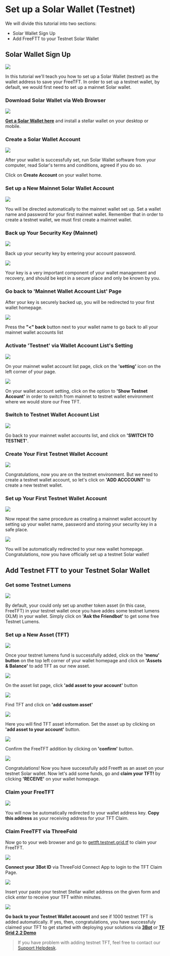 # Set up a Solar Wallet (Testnet)

We will divide this tutorial into two sections:
- Solar Wallet Sign Up
- Add FreeFTT to your Testnet Solar Wallet

## Solar Wallet Sign Up

![](img/0_solar_home.png)

In this tutorial we'll teach you how to set up a Solar Wallet (testnet) as the wallet address to save your FreeTFT. In order to set up a testnet wallet, by default, we would first need to set up a mainnet Solar wallet.

### Download Solar Wallet via Web Browser

![](img/1_solar_download.png)

[__Get a Solar Wallet here__](https://Solarwallet.io/) and install a stellar wallet on your desktop or mobile.

### Create a Solar Wallet Account

![](img/4_solar_acc.png)

After your wallet is successfully set, run Solar Wallet software from your computer, read Solar's terms and conditions, agreed if you do so.

Click on __Create Account__ on your wallet home.

### Set up a New Mainnet Solar Wallet Account

![](img/5_solar_password.png)

You will be directed automatically to the mainnet wallet set up. Set a wallet name and password for your first mainnet wallet. Remember that in order to create a testnet wallet, we must first create a mainnet wallet.

### Back up Your Security Key (Mainnet)

![](img/6_solar_key.png)

Back up your security key by entering your account password. 

![](img/7_solar_backup.png)

Your key is a very important component of your wallet management and recovery, and should be kept in a secure place and only be known by you.

### Go back to 'Mainnet Wallet Account List' Page

After your key is securely backed up, you will be redirected to your first wallet homepage.

![](img/7_solar_acclist.png)

Press the __"<" back__ button next to your wallet name to go back to all your mainnet wallet accounts list

### Activate 'Testnet' via Wallet Account List's Setting

![](img/8_solar_setting.png)

On your mainnet wallet account list page, click on the __'setting'__ icon on the left corner of your page. 

![](img/9_solar_showtestnet.png)

On your wallet account setting, click on the option to __'Show Testnet Account'__ in order to switch from mainnet to testnet wallet environment where we would store our Free TFT.

### Switch to Testnet Wallet Account List

![](img/10_solar_switch.png)

Go back to your mainnet wallet accounts list, and click on __'SWITCH TO TESTNET'__.

### Create Your First Testnet Wallet Account

![](img/11_solar_testhome.png)

Congratulations, now you are on the testnet environment. But we need to create a testnet wallet account, so let's click on __'ADD ACCCOUNT'__ to create a new testnet wallet.

### Set up Your First Testnet Wallet Account

![](img/12_solar_create.png)

Now repeat the same procedure as creating a mainnet wallet account by setting up your wallet name, password and storing your security key in a safe place. 

![](img/13_solar_testnet.png)

You will be automatically redirected to your new wallet homepage. Congratulations, now you have officially set up a testnet Solar wallet!

## Add Testnet FTT to your Testnet Solar Wallet

### Get some Testnet Lumens

![](img/13_solar_testnet.png)

By default, your could only set up another token asset (in this case, FreeTFT) in your testnet wallet once you have addes some testnet lumens (XLM) in your wallet. Simply click on __'Ask the Friendbot'__ to get some free Testnet Lumens.

### Set up a New Asset (TFT)

![](img/14_solar_assets.png)

Once your testnet lumens fund is successfully added, click on the __'menu' button__ on the top left corner of your wallet homepage and click on __'Assets & Balance'__ to add TFT as our new asset.

![](img/15_solar_add.png)

On the asset list page, click __'add asset to your account'__ button

![](img/16_solar_addtft.png)

Find TFT and click on __'add custom asset'__

![](img/17_solar_freetft.png)

Here you will find TFT asset information. Set the asset up by clicking on __'add asset to your account'__ button.

![](img/18_solar_confirmtft.png)

Confirm the FreeTFT addition by clicking on __'confirm'__ button.

![](img/19_solar_home.png)

Congratulations! Now you have successfully add Freetft as an asset on your testnet Solar wallet. Now let's add some funds, go and __claim your TFT!__ by clicking __'RECEIVE'__ on your wallet homepage.

### Claim your FreeTFT

![](img/22_receive_address.png)

You will now be automatically redirected to your wallet address key. __Copy this address__ as your receiving address for your TFT Claim.

### Claim FreeTFT via ThreeFold 

Now go to your web browser and go to [gettft.testnet.grid.tf](https://getfreetft.testnet.Threefold.io/#/) to claim your FreeTFT.

![](img/receive_login.png)

__Connect your 3Bot ID__ via ThreeFold Connect App to login to the TFT Claim Page.

![](img/24_receive_done.png)

Insert your paste your testnet Stellar wallet address on the given form and click _enter_ to receive your TFT within minutes. 

![](img/testnet_success.png)

__Go back to your Testnet Wallet account__ and see if 1000 testnet TFT is added automatically. If yes, then, congratulations, you have successfuly claimed your TFT to get started with deploying your solutions via [__3Bot__](3bot) or [__TF Grid 2.2 Demo__](cloud:threefold_now)

> If you have problem with adding testnet TFT, feel free to contact our [Support Helpdesk](https://Threefoldfaq.crisp.help/en/).